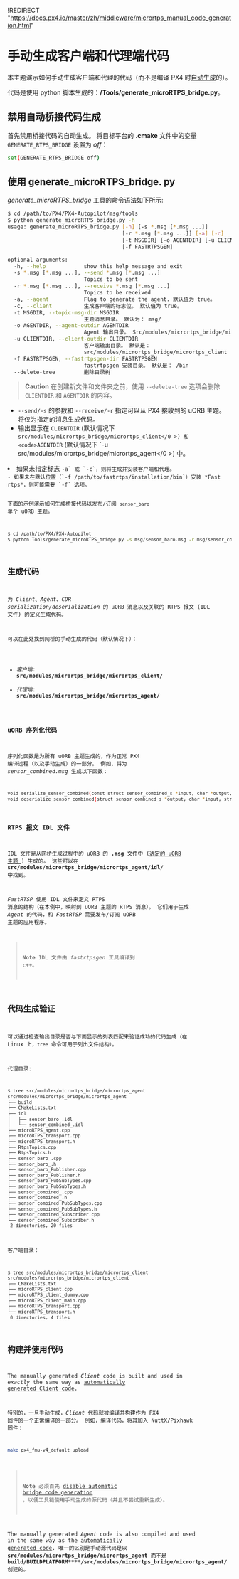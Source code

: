 !REDIRECT "https://docs.px4.io/master/zh/middleware/micrortps_manual_code_generation.html"

# 手动生成客户端和代理端代码

本主题演示如何手动生成客户端和代理的代码（而不是编译 PX4 时[自动生成](../middleware/micrortps.md)的）。

代码是使用 python 脚本生成的：**/Tools/generate_microRTPS_bridge.py**。

## 禁用自动桥接代码生成

首先禁用桥接代码的自动生成。 将目标平台的 **.cmake** 文件中的变量 `GENERATE_RTPS_BRIDGE` 设置为 *off*：

```sh
set(GENERATE_RTPS_BRIDGE off)
```

## 使用 generate_microRTPS_bridge. py

*generate_microRTPS_bridge* 工具的命令语法如下所示:

```sh
$ cd /path/to/PX4/PX4-Autopilot/msg/tools
$ python generate_microRTPS_bridge.py -h
usage: generate_microRTPS_bridge.py [-h] [-s *.msg [*.msg ...]]
                                    [-r *.msg [*.msg ...]] [-a] [-c]
                                    [-t MSGDIR] [-o AGENTDIR] [-u CLIENTDIR]
                                    [-f FASTRTPSGEN]

optional arguments:
  -h, --help            show this help message and exit
  -s *.msg [*.msg ...], --send *.msg [*.msg ...]
                        Topics to be sent
  -r *.msg [*.msg ...], --receive *.msg [*.msg ...]
                        Topics to be received
  -a, --agent           Flag to generate the agent. 默认值为 true。
  -c, --client          生成客户端的标志位。 默认值为 true。
  -t MSGDIR, --topic-msg-dir MSGDIR
                        主题消息目录。 默认为： msg/
  -o AGENTDIR, --agent-outdir AGENTDIR
                        Agent 输出目录。 Src/modules/micrortps_bridge/micrortps_agent
  -u CLIENTDIR, --client-outdir CLIENTDIR
                        客户端输出目录。 默认是：
                        src/modules/micrortps_bridge/micrortps_client
  -f FASTRTPSGEN, --fastrtpsgen-dir FASTRTPSGEN
                        fastrtpsgen 安装目录。 默认是： /bin
  --delete-tree         删除目录树
```

> **Caution** 在创建新文件和文件夹之前，使用 `--delete-tree` 选项会删除 `CLIENTDIR` 和 `AGENTDIR` 的内容。

- `--send/-s` 的参数和 `--receive/-r` 指定可以从 PX4 接收到的 uORB 主题。 将仅为指定的消息生成代码。
- 输出显示在 `CLIENTDIR` (默认情况下 ` src/modules/micrortps_bridge/micrortps_client</0 >) 和 <code>AGENTDIR` (默认情况下 `-u src/modules/micrortps_bridge/micrortps_agent</0 >) 中。</li>
<li>如果未指定标志 <code>-a` 或 `-c`，则将生成并安装客户端和代理。
- 如果未在默认位置（`-f /path/to/fastrtps/installation/bin`）安装 *Fast rtps*，则可能需要 `-f` 选项。

下面的示例演示如何生成桥接代码以发布/订阅 `sensor_baro` 单个 uORB 主题。

```sh
$ cd /path/to/PX4/PX4-Autopilot
$ python Tools/generate_microRTPS_bridge.py -s msg/sensor_baro.msg -r msg/sensor_combined.msg
```

## 生成代码

为 *Client*、*Agent*、*CDR serialization/deserialization* 的 uORB 消息以及关联的 RTPS 报文 (IDL 文件) 的定义生成代码。

可以在此处找到网桥的手动生成的代码（默认情况下）：

- *客户端*: **src/modules/micrortps_bridge/micrortps_client/**
- *代理端*: **src/modules/micrortps_bridge/micrortps_agent/**

### uORB 序列化代码

序列化函数是为所有 uORB 主题生成的，作为正常 PX4 编译过程（以及手动生成）的一部分。 例如，将为 *sensor_combined.msg* 生成以下函数：

```sh
void serialize_sensor_combined(const struct sensor_combined_s *input, char *output, uint32_t *length, struct microCDR *microCDRWriter);
void deserialize_sensor_combined(struct sensor_combined_s *output, char *input, struct microCDR *microCDRReader);
```

### RTPS 报文 IDL 文件

IDL 文件是从网桥生成过程中的 uORB 的 **.msg** 文件中 ([选定的 uORB 主题 ](../middleware/micrortps.md#supported-uorb-messages)) 生成的。 这些可以在 **src/modules/micrortps_bridge/micrortps_agent/idl/** 中找到。

*FastRTSP* 使用 IDL 文件来定义 RTPS 消息的结构（在本例中，映射到 uORB 主题的 RTPS 消息）。 它们用于生成 *Agent* 的代码，和 *FastRTSP* 需要发布/订阅 uORB 主题的应用程序。

> **Note** IDL 文件由 *fastrtpsgen* 工具编译到 c++。

## 代码生成验证

可以通过检查输出目录是否与下面显示的列表匹配来验证成功的代码生成（在 Linux 上，`tree` 命令可用于列出文件结构）。

代理目录:

```sh
$ tree src/modules/micrortps_bridge/micrortps_agent
src/modules/micrortps_bridge/micrortps_agent
├── build
├── CMakeLists.txt
├── idl
│   ├── sensor_baro_.idl
│   └── sensor_combined_.idl
├── microRTPS_agent.cpp
├── microRTPS_transport.cpp
├── microRTPS_transport.h
├── RtpsTopics.cpp
├── RtpsTopics.h
├── sensor_baro_.cpp
├── sensor_baro_.h
├── sensor_baro_Publisher.cpp
├── sensor_baro_Publisher.h
├── sensor_baro_PubSubTypes.cpp
├── sensor_baro_PubSubTypes.h
├── sensor_combined_.cpp
├── sensor_combined_.h
├── sensor_combined_PubSubTypes.cpp
├── sensor_combined_PubSubTypes.h
├── sensor_combined_Subscriber.cpp
└── sensor_combined_Subscriber.h
 2 directories, 20 files
```

客户端目录：

```sh
$ tree src/modules/micrortps_bridge/micrortps_client
src/modules/micrortps_bridge/micrortps_client
├── CMakeLists.txt
├── microRTPS_client.cpp
├── microRTPS_client_dummy.cpp
├── microRTPS_client_main.cpp
├── microRTPS_transport.cpp
└── microRTPS_transport.h
 0 directories, 4 files
```

## 构建并使用代码

The manually generated *Client* code is built and used in *exactly* the same way as [automatically generated Client code](../middleware/micrortps.md#client_firmware).

特别的，一旦手动生成，*Client* 代码就被编译并构建作为 PX4 固件的一个正常编译的一部分。 例如，编译代码，将其加入 NuttX/Pixhawk 固件：

```sh
make px4_fmu-v4_default upload
```

> **Note** 必须首先 [disable automatic bridge code generation ](#disable-automatic-bridge-code-generation)，以便工具链使用手动生成的源代码（并且不尝试重新生成）。

The manually generated *Agent* code is also compiled and used in the same way as the [automatically generated code](../middleware/micrortps.md#agent-in-a-ros-independent-offboard-fast-rtps-interface). 唯一的区别是手动源代码是以 **src/modules/micrortps_bridge/micrortps_agent** 而不是 **<emphasis>build/BUILDPLATFORM</emphasis>****/src/modules/micrortps_bridge/micrortps_agent/** 创建的。
